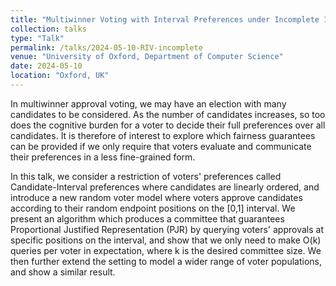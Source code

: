 ```yaml
---
title: "Multiwinner Voting with Interval Preferences under Incomplete Information"
collection: talks
type: "Talk"
permalink: /talks/2024-05-10-RIV-incomplete
venue: "University of Oxford, Department of Computer Science"
date: 2024-05-10
location: "Oxford, UK"
---
```


In multiwinner approval voting, we may have an election with many candidates to be considered. As the number of candidates increases, so too does the cognitive burden for a voter to decide their full preferences over all candidates. It is therefore of interest to explore which fairness guarantees can be provided if we only require that voters evaluate and communicate their preferences in a less fine-grained form.

In this talk, we consider a restriction of voters' preferences called Candidate-Interval preferences where candidates are linearly ordered, and introduce a new random voter model where voters approve candidates according to their random endpoint positions on the [0,1] interval. We present an algorithm which produces a committee that guarantees Proportional Justified Representation (PJR) by querying voters' approvals at specific positions on the interval, and show that we only need to make O(k) queries per voter in expectation, where k is the desired committee size. We then further extend the setting to model a wider range of voter populations, and show a similar result.
